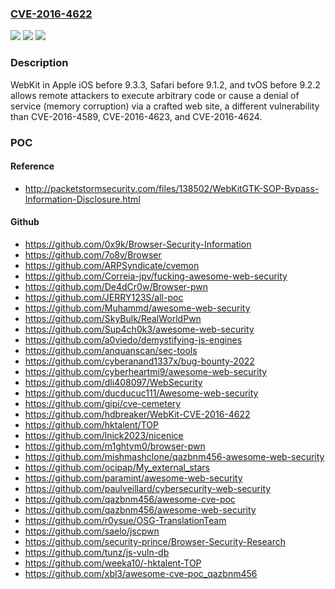### [CVE-2016-4622](https://cve.mitre.org/cgi-bin/cvename.cgi?name=CVE-2016-4622)
![](https://img.shields.io/static/v1?label=Product&message=n%2Fa&color=blue)
![](https://img.shields.io/static/v1?label=Version&message=n%2Fa&color=blue)
![](https://img.shields.io/static/v1?label=Vulnerability&message=n%2Fa&color=brighgreen)

### Description

WebKit in Apple iOS before 9.3.3, Safari before 9.1.2, and tvOS before 9.2.2 allows remote attackers to execute arbitrary code or cause a denial of service (memory corruption) via a crafted web site, a different vulnerability than CVE-2016-4589, CVE-2016-4623, and CVE-2016-4624.

### POC

#### Reference
- http://packetstormsecurity.com/files/138502/WebKitGTK-SOP-Bypass-Information-Disclosure.html

#### Github
- https://github.com/0x9k/Browser-Security-Information
- https://github.com/7o8v/Browser
- https://github.com/ARPSyndicate/cvemon
- https://github.com/Correia-jpv/fucking-awesome-web-security
- https://github.com/De4dCr0w/Browser-pwn
- https://github.com/JERRY123S/all-poc
- https://github.com/Muhammd/awesome-web-security
- https://github.com/SkyBulk/RealWorldPwn
- https://github.com/Sup4ch0k3/awesome-web-security
- https://github.com/a0viedo/demystifying-js-engines
- https://github.com/anquanscan/sec-tools
- https://github.com/cyberanand1337x/bug-bounty-2022
- https://github.com/cyberheartmi9/awesome-web-security
- https://github.com/dli408097/WebSecurity
- https://github.com/ducducuc111/Awesome-web-security
- https://github.com/gipi/cve-cemetery
- https://github.com/hdbreaker/WebKit-CVE-2016-4622
- https://github.com/hktalent/TOP
- https://github.com/lnick2023/nicenice
- https://github.com/m1ghtym0/browser-pwn
- https://github.com/mishmashclone/qazbnm456-awesome-web-security
- https://github.com/ocipap/My_external_stars
- https://github.com/paramint/awesome-web-security
- https://github.com/paulveillard/cybersecurity-web-security
- https://github.com/qazbnm456/awesome-cve-poc
- https://github.com/qazbnm456/awesome-web-security
- https://github.com/r0ysue/OSG-TranslationTeam
- https://github.com/saelo/jscpwn
- https://github.com/security-prince/Browser-Security-Research
- https://github.com/tunz/js-vuln-db
- https://github.com/weeka10/-hktalent-TOP
- https://github.com/xbl3/awesome-cve-poc_qazbnm456

